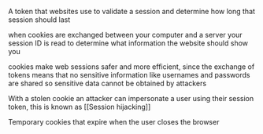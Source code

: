 A token that websites use to validate a session and determine how long that session should last

when cookies are exchanged between your computer and a server your session ID is read to determine what information the website should show you

cookies make web sessions safer and more efficient, since the exchange of tokens means that no sensitive information like usernames and passwords are shared so sensitive data cannot be obtained by attackers

With a stolen cookie an attacker can impersonate a user using their session token, this is known as [[Session hijacking]]

Temporary cookies that expire when the user closes the browser